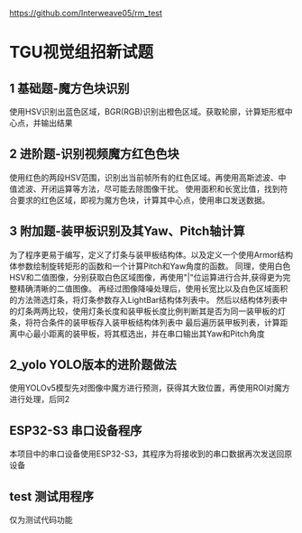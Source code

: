 https://github.com/Interweave05/rm_test
# TGU视觉组招新试题
## 1 基础题-魔方色块识别
使用HSV识别出蓝色区域，BGR(RGB)识别出橙色区域。获取轮廓，计算矩形框中心点，并输出结果
## 2 进阶题-识别视频魔方红色色块
使用红色的两段HSV范围，识别出当前帧所有的红色区域。再使用高斯滤波、中值滤波、开闭运算等方法，尽可能去除图像干扰。
使用面积和长宽比值，找到符合要求的红色区域，即视为魔方色块，计算其中心点，使用串口发送数据。
## 3 附加题-装甲板识别及其Yaw、Pitch轴计算
为了程序更易于编写，定义了灯条与装甲板结构体。以及定义一个使用Armor结构体参数绘制旋转矩形的函数和一个计算Pitch和Yaw角度的函数。
同理，使用白色HSV和二值图像，分别获取白色区域图像，再使用"|"位运算进行合并,获得更为完整精确清晰的二值图像。
再经过图像降噪处理后，使用长宽比以及白色区域面积的方法筛选灯条，将灯条参数存入LightBar结构体列表中。
然后以结构体列表中的灯条两两比较，使用灯条长度和装甲板长度比例判断其是否为同一装甲板的灯条，将符合条件的装甲板存入装甲板结构体列表中
最后遍历装甲板列表，计算距离中心最小距离的装甲板，将其框选出，并在串口输出其Yaw和Pitch角度
## 2_yolo YOLO版本的进阶题做法
使用YOLOv5模型先对图像中魔方进行预测，获得其大致位置，再使用ROI对魔方进行处理，后同2
## ESP32-S3 串口设备程序
本项目中的串口设备使用ESP32-S3，其程序为将接收到的串口数据再次发送回原设备
## test 测试用程序
仅为测试代码功能
